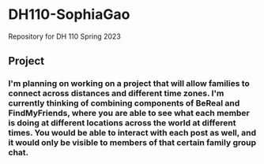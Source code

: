 # DH110-SophiaGao
Repository for DH 110 Spring 2023

## Project

### I'm planning on working on a project that will allow families to connect across distances and different time zones. I'm currently thinking of combining components of BeReal and FindMyFriends, where you are able to see what each member is doing at different locations across the world at different times. You would be able to interact with each post as well, and it would only be visible to members of that certain family group chat. 

